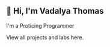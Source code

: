 ##  👋 Hi, I'm Vadalya Thomas

I'm a Proticing Programmer

View all projects and labs here.

<!--
**vadalyathomas/vadalyathomas** is a ✨ _special_ ✨ repository because its `README.md` (this file) appears on your GitHub profile.

Here are some ideas to get you started:


-->
